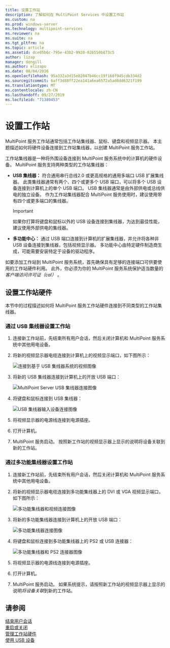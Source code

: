 ```yaml
---
title: 设置工作站
description: 了解如何在 MultiPoint Services 中设置工作站
ms.custom: na
ms.prod: windows-server
ms.technology: multipoint-services
ms.reviewer: na
ms.suite: na
ms.tgt_pltfrm: na
ms.topic: article
ms.assetid: dce05b6c-795e-43b2-9920-026550b873c5
author: lizap
manager: dongill
ms.author: elizapo
ms.date: 08/04/2016
ms.openlocfilehash: 95a332a3d15e82047b46cc19f168f945cdb334d2
ms.sourcegitcommit: 6aff3d88ff22ea141a6ea6572a5ad8dd6321f199
ms.translationtype: MT
ms.contentlocale: zh-CN
ms.lasthandoff: 09/27/2019
ms.locfileid: "71389453"
---
```

# <a name="set-up-a-station"></a>设置工作站
MultiPoint 服务工作站通常包括工作站集线器、鼠标、键盘和视频显示器。 本主题描述如何将硬件设备连接到工作站集线器，以创建 MultiPoint 服务工作站。  
  
工作站集线器是一种将外围设备连接到 MultiPoint 服务系统中的计算机的硬件设备。 MultiPoint 服务支持两种类型的工作站集线器：  
  
-   **USB 集线器：** 符合通用串行总线2.0 或更高规格的通用多端口 USB 扩展集线器。 此类集线器通常有两个、四个或更多个 USB 端口，可以将多个 USB 设备连接到计算机上的单个 USB 端口。 USB 集线器通常是由外部供电或总线供电的独立设备。 作为工作站集线器配合 MultiPoint 服务使用时，建议使用带有四个或更多端口的集线器。  
  
    > [!IMPORTANT]  
    > 如果你打算将键盘和鼠标以外的 USB 设备连接到集线器，为达到最佳性能，建议使用外部供电的集线器。  
  
-   **多功能中心：** 通过 USB 端口连接到计算机的扩展集线器，并允许将各种非 USB 设备连接到集线器，包括视频显示器。 多功能中心由特定硬件制造商生成，可能需要安装特定于设备的驱动程序。  
  
如要添加工作站到 MultiPoint 服务系统，首先确保具有足够的连接端口可供要使用的工作站硬件利用。 此外，你必须为你的 MultiPoint 服务系统保护适当数量的*客户端访问许可证（cal）* 。  
  
## <a name="setting-up-station-hardware"></a>设置工作站硬件  
本节中的过程描述如何将 MultiPoint 服务工作站硬件连接到不同类型的工作站集线器。  
  
### <a name="to-set-up-a-station-with-a-usb-hub"></a>通过 USB 集线器设置工作站  
  
1.  连接新工作站前，先结束所有用户会话，然后关闭计算机和 MultiPoint 服务系统中其他用电设备。  
  
2.  将新的视频显示器电缆连接到计算机上的视频显示端口，如下图所示：  
  
    ![连接到基于 USB 集线器系统的视频图像](./media/WMSVideoConnection.gif)  
  
3.  将新的 USB 集线器连接到计算机上的开放 USB 端口：  
  
    ![MultiPoint Server USB 集线器连接图像](./media/WMSUSBHubConnection.gif)  
  
4.  将键盘和鼠标连接到 USB 集线器：  
  
    ![USB 集线器输入设备连接图像](./media/WMSUSBDeviceConnection.gif)  
  
5.  将视频显示器的电源线连接到电源插座。  
  
6.  打开计算机。  
  
7.  MultiPoint 服务启动。 按照新工作站的视频显示器上显示的说明将设备关联到新的工作站。  
  
### <a name="to-set-up-a-station-with-a-multifunction-hub"></a>通过多功能集线器设置工作站  
  
1.  连接新工作站前，先结束所有用户会话，然后关闭计算机和 MultiPoint 服务系统中其他用电设备。  
  
2.  将新的视频显示器电缆连接到多功能集线器上的 DVI 或 VGA 视频显示端口，如下图所示：  
  
    ![多功能集线器和视频连接图像](./media/WMSMultifunctionHubVideoConnection.gif)  
  
3.  将新的多功能集线器连接到计算机上的开放 USB 端口：  
  
    ![多功能集线器连接图像](./media/WMSMultifunctionHubConnection.gif)  
  
4.  将键盘和鼠标连接到多功能集线器上的 PS2 或 USB 连接器：  
  
    ![多功能集线器和 PS2 连接器图像](./media/WMSMultifunctionHubPS2Connection.gif)  
  
5.  将视频显示器的电源线连接到电源插座。  
  
6.  打开计算机。  
  
7.  MultiPoint 服务启动。 如果系统提示，请按照新工作站的视频显示器上显示的说明*将设备关联*到新的工作站。  
  
## <a name="see-also"></a>请参阅  
[结束用户会话](End-a-User-Session.md)  
[重启或关闭](Restart-or-Shut-Down.md)  
[管理工作站硬件](Manage-Station-Hardware.md)  
[使用 USB 设备](Work-with-USB-Devices.md)